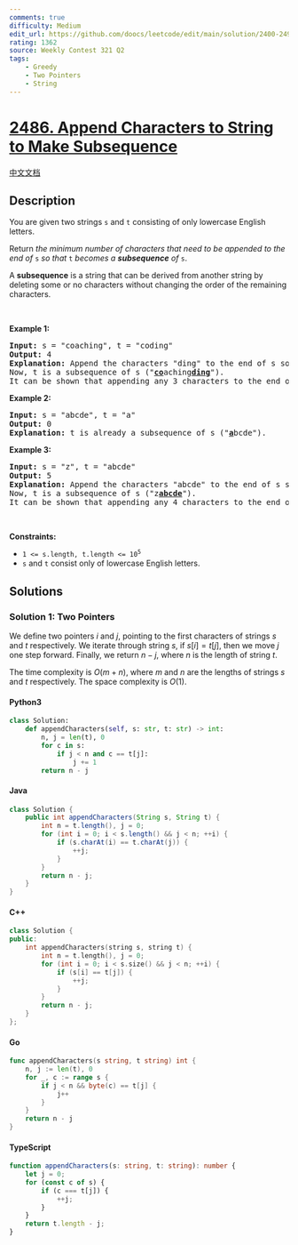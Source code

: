 ```yaml
---
comments: true
difficulty: Medium
edit_url: https://github.com/doocs/leetcode/edit/main/solution/2400-2499/2486.Append%20Characters%20to%20String%20to%20Make%20Subsequence/README_EN.md
rating: 1362
source: Weekly Contest 321 Q2
tags:
    - Greedy
    - Two Pointers
    - String
---
```


<!-- problem:start -->

# [2486. Append Characters to String to Make Subsequence](https://leetcode.com/problems/append-characters-to-string-to-make-subsequence)

[中文文档](/solution/2400-2499/2486.Append%20Characters%20to%20String%20to%20Make%20Subsequence/README.md)

## Description

<!-- description:start -->

<p>You are given two strings <code>s</code> and <code>t</code> consisting of only lowercase English letters.</p>

<p>Return <em>the minimum number of characters that need to be appended to the end of </em><code>s</code><em> so that </em><code>t</code><em> becomes a <strong>subsequence</strong> of </em><code>s</code>.</p>

<p>A <strong>subsequence</strong> is a string that can be derived from another string by deleting some or no characters without changing the order of the remaining characters.</p>

<p>&nbsp;</p>
<p><strong class="example">Example 1:</strong></p>

<pre>
<strong>Input:</strong> s = &quot;coaching&quot;, t = &quot;coding&quot;
<strong>Output:</strong> 4
<strong>Explanation:</strong> Append the characters &quot;ding&quot; to the end of s so that s = &quot;coachingding&quot;.
Now, t is a subsequence of s (&quot;<u><strong>co</strong></u>aching<u><strong>ding</strong></u>&quot;).
It can be shown that appending any 3 characters to the end of s will never make t a subsequence.
</pre>

<p><strong class="example">Example 2:</strong></p>

<pre>
<strong>Input:</strong> s = &quot;abcde&quot;, t = &quot;a&quot;
<strong>Output:</strong> 0
<strong>Explanation:</strong> t is already a subsequence of s (&quot;<u><strong>a</strong></u>bcde&quot;).
</pre>

<p><strong class="example">Example 3:</strong></p>

<pre>
<strong>Input:</strong> s = &quot;z&quot;, t = &quot;abcde&quot;
<strong>Output:</strong> 5
<strong>Explanation:</strong> Append the characters &quot;abcde&quot; to the end of s so that s = &quot;zabcde&quot;.
Now, t is a subsequence of s (&quot;z<u><strong>abcde</strong></u>&quot;).
It can be shown that appending any 4 characters to the end of s will never make t a subsequence.
</pre>

<p>&nbsp;</p>
<p><strong>Constraints:</strong></p>

<ul>
	<li><code>1 &lt;= s.length, t.length &lt;= 10<sup>5</sup></code></li>
	<li><code>s</code> and <code>t</code> consist only of lowercase English letters.</li>
</ul>

<!-- description:end -->

## Solutions

<!-- solution:start -->

### Solution 1: Two Pointers

We define two pointers $i$ and $j$, pointing to the first characters of strings $s$ and $t$ respectively. We iterate through string $s$, if $s[i] = t[j]$, then we move $j$ one step forward. Finally, we return $n - j$, where $n$ is the length of string $t$.

The time complexity is $O(m + n)$, where $m$ and $n$ are the lengths of strings $s$ and $t$ respectively. The space complexity is $O(1)$.

<!-- tabs:start -->

#### Python3

```python
class Solution:
    def appendCharacters(self, s: str, t: str) -> int:
        n, j = len(t), 0
        for c in s:
            if j < n and c == t[j]:
                j += 1
        return n - j
```

#### Java

```java
class Solution {
    public int appendCharacters(String s, String t) {
        int n = t.length(), j = 0;
        for (int i = 0; i < s.length() && j < n; ++i) {
            if (s.charAt(i) == t.charAt(j)) {
                ++j;
            }
        }
        return n - j;
    }
}
```

#### C++

```cpp
class Solution {
public:
    int appendCharacters(string s, string t) {
        int n = t.length(), j = 0;
        for (int i = 0; i < s.size() && j < n; ++i) {
            if (s[i] == t[j]) {
                ++j;
            }
        }
        return n - j;
    }
};
```

#### Go

```go
func appendCharacters(s string, t string) int {
	n, j := len(t), 0
	for _, c := range s {
		if j < n && byte(c) == t[j] {
			j++
		}
	}
	return n - j
}
```

#### TypeScript

```ts
function appendCharacters(s: string, t: string): number {
    let j = 0;
    for (const c of s) {
        if (c === t[j]) {
            ++j;
        }
    }
    return t.length - j;
}
```

<!-- tabs:end -->

<!-- solution:end -->

<!-- problem:end -->
